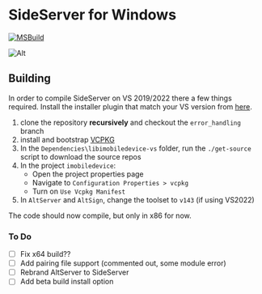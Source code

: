 # SideServer for Windows

[![MSBuild](https://github.com/SideStore/SideServer-Windows/actions/workflows/build.yaml/badge.svg)](https://github.com/SideStore/SideServer-Windows/actions/workflows/build.yaml)

![Alt](https://repobeats.axiom.co/api/embed/ba7a42b60a90febec0c7bb80f85022d92866e3fb.svg "Repobeats analytics image")

## Building

In order to compile SideServer on VS 2019/2022 there a few things required.
Install the installer plugin that match your VS version from [here](https://marketplace.visualstudio.com/items?itemName=VisualStudioClient.MicrosoftVisualStudio2017InstallerProjects).

1. clone the repository **recursively** and checkout the `error_handling` branch
2. install and bootstrap [VCPKG](https://github.com/microsoft/vcpkg)
3. In the `Dependencies\libimobiledevice-vs` folder, run the `./get-source` script to download the source repos
4. In the project `imobiledevice`:
    - Open the project properties page
    - Navigate to `Configuration Properties > vcpkg`
    - Turn on `Use Vcpkg Manifest`
5. In `AltServer` and `AltSign`, change the toolset to `v143` (if using VS2022)

The code should now compile, but only in x86 for now.

### To Do

- [ ] Fix x64 build??
- [ ] Add pairing file support (commented out, some module error)
- [ ] Rebrand AltServer to SideServer
- [ ] Add beta build install option

